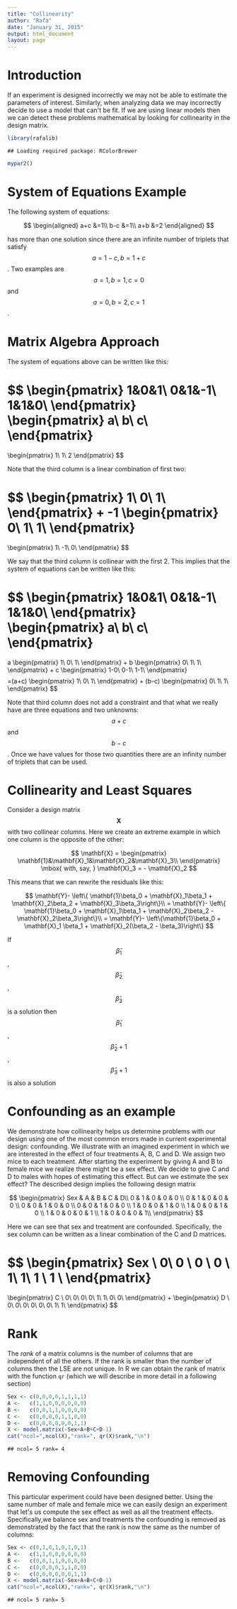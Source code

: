 ```yaml
---
title: "Collinearity"
author: "Rafa"
date: "January 31, 2015"
output: html_document
layout: page
---
```





# Introduction

If an experiment is designed incorrectly we may not be able to estimate the parameters of interest. Similarly, when analyzing data we may incorrectly decide to use a model that can't be fit. If we are using linear models then we can detect these problems mathematical by looking for collinearity in the design matrix.


```r
library(rafalib)
```

```
## Loading required package: RColorBrewer
```

```r
mypar2()
```



# System of Equations Example

The following system of equations:

$$
\begin{aligned}
a+c &=1\\
b-c &=1\\
a+b &=2
\end{aligned}
$$


has more than one solution since there are an infinite number of triplets that satisfy  $$a=1-c, b=1+c$$. Two examples are $$a=1,b=1,c=0$$ and $$a=0,b=2,c=1$$. 

# Matrix Algebra Approach

The system of equations above can be written like this:

$$
\begin{pmatrix}
1&0&1\\
0&1&-1\\
1&1&0\\
\end{pmatrix}
\begin{pmatrix}
a\\
b\\
c\\
\end{pmatrix}
=
\begin{pmatrix}
1\\
1\\
2
\end{pmatrix}
$$

Note that the third column is a linear combination of first two:

$$
\begin{pmatrix}
1\\
0\\
1\\
\end{pmatrix}
+
-1 \begin{pmatrix}
0\\
1\\
1\\
\end{pmatrix}
=
\begin{pmatrix}
1\\
-1\\
0\\
\end{pmatrix}
$$

We say that the third column is collinear with the first 2. This implies that the system of equations can be written like this:

$$
\begin{pmatrix}
1&0&1\\
0&1&-1\\
1&1&0\\
\end{pmatrix}
\begin{pmatrix}
a\\
b\\
c\\
\end{pmatrix}
=
a
\begin{pmatrix}
1\\
0\\
1\\
\end{pmatrix}
+
b \begin{pmatrix}
0\\
1\\
1\\
\end{pmatrix}
+
c
\begin{pmatrix}
1-0\\
0-1\\
1-1\\
\end{pmatrix}
$$
$$
=(a+c)
\begin{pmatrix}
1\\
0\\
1\\
\end{pmatrix}
+
(b-c)
\begin{pmatrix}
0\\
1\\
1\\
\end{pmatrix}
$$

Note that third column does not add a constraint and that what we really have are three equations and two unknowns: $$a+c$$ and $$b-c$$. Once we have values for those two quantities there are an infinity number of triplets that can be used.



# Collinearity and Least Squares

Consider a design matrix $$\mathbf{X}$$ with two collinear columns. Here we create an extreme example in which one column is the opposite of the other:

$$
\mathbf{X} = \begin{pmatrix}
\mathbf{1}&\mathbf{X}_1&\mathbf{X}_2&\mathbf{X}_3\\
\end{pmatrix}
\mbox{ with, say, }
\mathbf{X}_3 = - \mathbf{X}_2
$$

This means that we can rewrite the residuals like this:

$$
\mathbf{Y}- \left\{ \mathbf{1}\beta_0 + \mathbf{X}_1\beta_1 + \mathbf{X}_2\beta_2 + \mathbf{X}_3\beta_3\right\}\\ 
= \mathbf{Y}- \left\{ \mathbf{1}\beta_0 + \mathbf{X}_1\beta_1 + \mathbf{X}_2\beta_2 - \mathbf{X}_2\beta_3\right\}\\
= \mathbf{Y}- \left\{\mathbf{1}\beta_0 + \mathbf{X}_1 \beta_1 + \mathbf{X}_2(\beta_2  - \beta_3)\right\}
$$

If $$\hat{\beta}_1$$, $$\hat{\beta}_2$$, $$\hat{\beta}_3$$ is a solution then $$\hat{\beta}_1$$, $$\hat{\beta}_2+1$$, $$\hat{\beta}_3+1$$ is also a solution


# Confounding as an example

We demonstrate how collinearity helps us determine problems with our design using one of the most common errors made in current experimental design: confounding. We illustrate with an imagined experiment in which we are interested in the effect of four treatments A, B, C and D. We assign two mice to each treatment. After starting the experiment by giving A and B to female mice we realize there might be a sex effect. 
We decide to give C and D to males with hopes of estimating this effect. But can we estimate the sex effect? The described design implies the following design matrix


$$
\begin{pmatrix}
Sex & A & B & C & D\\
0 & 1 & 0 & 0 & 0 \\
0 & 1 & 0 & 0 & 0 \\
0 & 0 & 1 & 0 & 0 \\
0 & 0 & 1 & 0 & 0 \\
1 & 0 & 0 & 1 & 0 \\
1 & 0 & 0 & 1 & 0 \\
1 & 0 & 0 & 0 & 1 \\
1 & 0 & 0 & 0 & 1\\
\end{pmatrix}
$$

Here we can see that sex and treatment are confounded. Specifically, the sex column can be written as a linear combination of the C and D matrices.

$$
\begin{pmatrix}
Sex \\
0\\
0 \\
0 \\
0 \\
1\\
1\\
1 \\
1 \\
\end{pmatrix}
=
\begin{pmatrix}
C \\
0\\
0\\
0\\
0\\
1\\
1\\
0\\
0\\
\end{pmatrix}
+
\begin{pmatrix}
D \\
0\\
0\\
0\\
0\\
0\\
0\\
1\\
1\\
\end{pmatrix}
$$

# Rank

The _rank_ of a matrix columns is the number of columns that are independent of all the others. If the rank is smaller than the number of columns then the LSE are not unique. In R we can obtain the rank of matrix with the function `qr` (which we will describe in more detail in a following section)


```r
Sex <- c(0,0,0,0,1,1,1,1)
A <-   c(1,1,0,0,0,0,0,0)
B <-   c(0,0,1,1,0,0,0,0)
C <-   c(0,0,0,0,1,1,0,0)
D <-   c(0,0,0,0,0,0,1,1)
X <- model.matrix(~Sex+A+B+C+D-1)
cat("ncol=",ncol(X),"rank=", qr(X)$rank,"\n")
```

```
## ncol= 5 rank= 4
```

# Removing Confounding

This particular experiment could have been designed better. Using the same number of male and female mice we can easily design an experiment that let's us compute the sex effect as well as all the treatment effects. Specifically,we balance sex and treatments the confounding is removed as demonstrated by the fact that the rank is now the same as the number of columns:

```r
Sex <- c(0,1,0,1,0,1,0,1)
A <-   c(1,1,0,0,0,0,0,0)
B <-   c(0,0,1,1,0,0,0,0)
C <-   c(0,0,0,0,1,1,0,0)
D <-   c(0,0,0,0,0,0,1,1)
X <- model.matrix(~Sex+A+B+C+D-1)
cat("ncol=",ncol(X),"rank=", qr(X)$rank,"\n")
```

```
## ncol= 5 rank= 5
```

